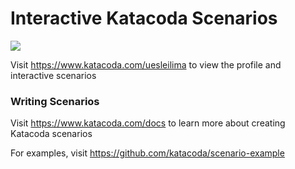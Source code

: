 # Interactive Katacoda Scenarios

[![](http://shields.katacoda.com/katacoda/uesleilima/count.svg)](https://www.katacoda.com/uesleilima "Get your profile on Katacoda.com")

Visit https://www.katacoda.com/uesleilima to view the profile and interactive scenarios

### Writing Scenarios
Visit https://www.katacoda.com/docs to learn more about creating Katacoda scenarios

For examples, visit https://github.com/katacoda/scenario-example
